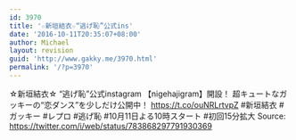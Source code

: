 ```yaml
---
id: 3970
title: '☆新垣結衣☆“逃げ恥”公式ins'
date: '2016-10-11T20:35:07+08:00'
author: Michael
layout: revision
guid: 'http://www.gakky.me/3970.html'
permalink: '/?p=3970'
---
```


☆新垣結衣☆
“逃げ恥”公式instagram
【nigehajigram】開設！
超キュートなガッキーの“恋ダンス”を少しだけ公開中！
https://t.co/ouNRLrtvpZ
\#新垣結衣 #ガッキー #レプロ #逃げ恥 #10月11日よる10時スタート #初回15分拡大
Source: <https://twitter.com/i/web/status/783868297791930369>
